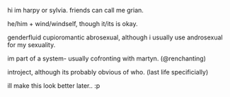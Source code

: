 hi im harpy or sylvia.  friends can call me grian.  

he/him + wind/windself, though it/its is okay.  

genderfluid cupioromantic abrosexual, although i usually use androsexual for my sexuality.

im part of a system- usually cofronting with martyn. (@renchanting)

introject, although its probably obvious of who. (last life specificially)

ill make this look better later.. :p
